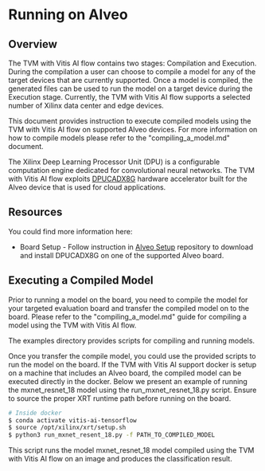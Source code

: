 # Running on Alveo

## Overview

 The TVM with Vitis AI flow contains two stages: Compilation and Execution. During the compilation a user can choose to compile a model for any of the target devices that are currently supported. Once a model is compiled, the generated files can be used to run the model on a target device during the Execution stage. Currently, the TVM with Vitis AI flow supports a selected number of Xilinx data center and edge devices.

This document provides instruction to execute compiled models using the TVM with Vitis AI flow on supported Alveo devices. For more information on how to compile models please refer to the "compiling_a_model.md" document.


The Xilinx Deep Learning Processor Unit (DPU) is a configurable computation engine dedicated for convolutional neural networks. The TVM with Vitis AI flow exploits [DPUCADX8G] hardware accelerator built for the Alveo device that is used for cloud applications.

## Resources
You could find more information here:
* Board Setup - Follow instruction in [Alveo Setup] repository to download and install DPUCADX8G on one of the supported Alveo board.


## Executing a Compiled Model

Prior to running a model on the board, you need to compile the model for your targeted evaluation board and transfer the compiled model on to the board. Please refer to the "compiling_a_model.md" guide for compiling a model using the TVM with Vitis AI flow.

The examples directory provides scripts for compiling and running models.

Once you transfer the compile model, you could use the provided scripts to run the model on the board. If the TVM with Vitis AI support docker is setup on a machine that includes an Alveo board, the compiled model can be executed directly in the docker. Below we present an example of running the mxnet_resnet_18 model using the run_mxnet_resnet_18.py script. Ensure to source the proper XRT runtime path before running on the board.


```sh
# Inside docker
$ conda activate vitis-ai-tensorflow
$ source /opt/xilinx/xrt/setup.sh
$ python3 run_mxnet_resent_18.py -f PATH_TO_COMPILED_MODEL
```

This script runs the model mxnet_resnet_18 model compiled using the TVM with Vitis AI flow on an image and produces the classification result.




[//]: # (These are reference links used in the body of this note and get stripped out when the markdown processor does its job. )

   [Alveo Setup]: ../../../setup/alveo/README.md
   [DPUCADX8G]: ../../../setup/alveo/u200_u250/README.md

